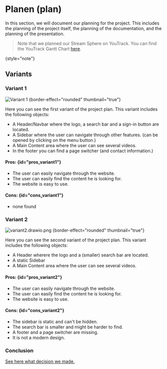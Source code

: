 # Planen (plan)

In this section, we will document our planning for the project. This includes the planning of the project itself, the planning of the documentation, and the planning of the presentation.

> Note that we planned our Stream Sphere on YouTrack. You can find the YouTrack Gantt Chart [here](https://ims.youtrack.cloud/gantt-charts/199-1).
> 
{style="note"}

## Variants

### Variant 1

![Variant 1](variant1.drawio.png) {border-effect="rounded" thumbnail="true"}

Here you can see the first variant of the project plan. This variant includes the following objects:
- A Header/Navbar where the logo, a search bar and a sign-in button are located.
- A Sidebar where the user can navigate through other features. (can be opened by clicking on the menu button.)
- A Main Content area where the user can see several videos.
- In the footer you can find a page switcher (and contact information.)

#### Pros: {id="pros_variant1"}
- The user can easily navigate through the website.
- The user can easily find the content he is looking for.
- The website is easy to use.

#### Cons: {id="cons_variant1"}
- none found

### Variant 2

![variant2.drawio.png](variant2.drawio.png) {border-effect="rounded" thumbnail="true"}

Here you can see the second variant of the project plan. This variant includes the following objects:
- A Header wherere the logo and a (smaller) search bar are located.
- A static Sidebar
- A Main Content area where the user can see several videos.

#### Pros: {id="pros_variant2"}
- The user can easily navigate through the website.
- The user can easily find the content he is looking for.
- The website is easy to use.

#### Cons: {id="cons_variant2"}
- The sidebar is static and can't be hidden.
- The search bar is smaller and might be harder to find.
- A footer and a page switcher are missing.
- It is not a modern design.

### Conclusion

[See here what decision we made.](Entscheiden-choice.md)




